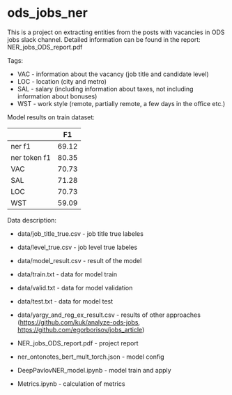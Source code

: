 # ods_jobs_ner
This is a project on extracting entities from the posts with vacancies in ODS jobs slack channel.
Detailed information can be found in the report: NER_jobs_ODS_report.pdf

Tags:
- VAC - information about the vacancy (job title and candidate level)
- LOC - location (city and metro)
- SAL - salary (including information about taxes, not including information
about bonuses)
- WST - work style (remote, partially remote, a few days in the office etc.)


Model results on train dataset:

|   | F1 |
| ------------- | ------------- |
| ner f1   | 69.12  |
| ner token f1  | 80.35  |
| VAC    | 70.73  |
| SAL  | 71.28  |
| LOC    | 70.73  |
| WST | 59.09  |


Data description:

- data/job_title_true.csv - job title true labeles
- data/level_true.csv - job level true labeles
- data/model_result.csv - result of the model
- data/train.txt - data for model train
- data/valid.txt - data for model validation
- data/test.txt - data for model test
- data/yargy_and_reg_ex_result.csv - results of other approaches (https://github.com/kuk/analyze-ods-jobs, https://github.com/egorborisov/jobs_article)


- NER_jobs_ODS_report.pdf - project report
- ner_ontonotes_bert_mult_torch.json - model config
- DeepPavlovNER_model.ipynb - model train and apply
- Metrics.ipynb - calculation of metrics



